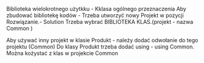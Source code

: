 ﻿Biblioteka wielokrotnego użytkku - Kklasa ogólnego przeznaczenia
Aby zbudować bibliotekę kodów - Trzeba utworzyć nowy Projekt w pozycji Rozwiązanie.- Solution
Trzeba wybrać BIBLIOTEKA KLAS.(projekt - nazwa Common ) 

Aby używać  inny projekt w klasie Produkt - należy dodać odwołanie do tego projektu (Common)
 Do klasy Produkt trzeba dodać using - using Common.
 Można kożystać z klas w projekcie Common